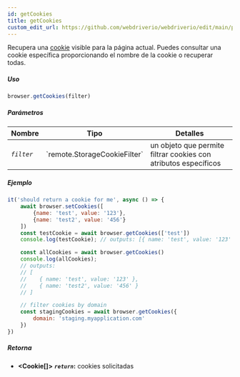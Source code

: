 ```yaml
---
id: getCookies
title: getCookies
custom_edit_url: https://github.com/webdriverio/webdriverio/edit/main/packages/webdriverio/src/commands/browser/getCookies.ts
---
```


Recupera una [cookie](https://w3c.github.io/webdriver/webdriver-spec.html#cookies)
visible para la página actual. Puedes consultar una cookie específica proporcionando el nombre de la cookie o
recuperar todas.

##### Uso

```js
browser.getCookies(filter)
```

##### Parámetros

<table>
  <thead>
    <tr>
      <th>Nombre</th><th>Tipo</th><th>Detalles</th>
    </tr>
  </thead>
  <tbody>
    <tr>
      <td><code><var>filter</var></code></td>
      <td>`remote.StorageCookieFilter`</td>
      <td>un objeto que permite filtrar cookies con atributos específicos</td>
    </tr>
  </tbody>
</table>

##### Ejemplo

```js title="getCookies.js"
it('should return a cookie for me', async () => {
    await browser.setCookies([
        {name: 'test', value: '123'},
        {name: 'test2', value: '456'}
    ])
    const testCookie = await browser.getCookies(['test'])
    console.log(testCookie); // outputs: [{ name: 'test', value: '123' }]

    const allCookies = await browser.getCookies()
    console.log(allCookies);
    // outputs:
    // [
    //    { name: 'test', value: '123' },
    //    { name: 'test2', value: '456' }
    // ]

    // filter cookies by domain
    const stagingCookies = await browser.getCookies({
        domain: 'staging.myapplication.com'
    })
})
```

##### Retorna

- **&lt;Cookie[]&gt;**
            **<code><var>return</var></code>:**                            cookies solicitadas